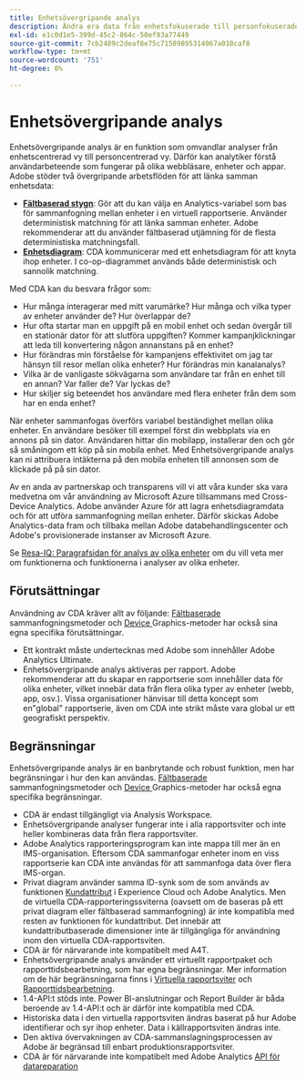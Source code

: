 ```yaml
---
title: Enhetsövergripande analys
description: Ändra era data från enhetsfokuserade till personfokuserade genom att sammanfoga enhetsdata.
exl-id: e1c0d1e5-399d-45c2-864c-50ef93a77449
source-git-commit: 7cb2489c2deaf8e75c71589895314067a010caf8
workflow-type: tm+mt
source-wordcount: '751'
ht-degree: 0%

---
```


# Enhetsövergripande analys

Enhetsövergripande analys är en funktion som omvandlar analyser från enhetscentrerad vy till personcentrerad vy. Därför kan analytiker förstå användarbeteende som fungerar på olika webbläsare, enheter och appar. Adobe stöder två övergripande arbetsflöden för att länka samman enhetsdata:

* [**Fältbaserad stygn**](field-based-stitching.md): Gör att du kan välja en Analytics-variabel som bas för sammanfogning mellan enheter i en virtuell rapportserie. Använder deterministisk matchning för att länka samman enheter. Adobe rekommenderar att du använder fältbaserad utjämning för de flesta deterministiska matchningsfall.
* [**Enhetsdiagram**](device-graph.md): CDA kommunicerar med ett enhetsdiagram för att knyta ihop enheter. I co-op-diagrammet används både deterministisk och sannolik matchning.

Med CDA kan du besvara frågor som:

* Hur många interagerar med mitt varumärke? Hur många och vilka typer av enheter använder de? Hur överlappar de?
* Hur ofta startar man en uppgift på en mobil enhet och sedan övergår till en stationär dator för att slutföra uppgiften? Kommer kampanjklickningar att leda till konvertering någon annanstans på en enhet?
* Hur förändras min förståelse för kampanjens effektivitet om jag tar hänsyn till resor mellan olika enheter? Hur förändras min kanalanalys?
* Vilka är de vanligaste sökvägarna som användare tar från en enhet till en annan? Var faller de? Var lyckas de?
* Hur skiljer sig beteendet hos användare med flera enheter från dem som har en enda enhet?

När enheter sammanfogas överförs variabel beständighet mellan olika enheter. En användare besöker till exempel först din webbplats via en annons på sin dator. Användaren hittar din mobilapp, installerar den och gör så småningom ett köp på sin mobila enhet. Med Enhetsövergripande analys kan ni attribuera intäkterna på den mobila enheten till annonsen som de klickade på på sin dator.

Av en anda av partnerskap och transparens vill vi att våra kunder ska vara medvetna om vår användning av Microsoft Azure tillsammans med Cross-Device Analytics. Adobe använder Azure för att lagra enhetsdiagramdata och för att utföra sammanfogning mellan enheter. Därför skickas Adobe Analytics-data fram och tillbaka mellan Adobe databehandlingscenter och Adobe&#39;s provisionerade instanser av Microsoft Azure.

Se [Resa-IQ: Paragrafsidan för analys av olika enheter](https://adobe.ly/aacda) om du vill veta mer om funktionerna och funktionerna i analyser av olika enheter.

## Förutsättningar

Användning av CDA kräver allt av följande: [Fältbaserade ](field-based-stitching.md) sammanfogningsmetoder och  [Device ](device-graph.md) Graphics-metoder har också sina egna specifika förutsättningar.

* Ett kontrakt måste undertecknas med Adobe som innehåller Adobe Analytics Ultimate.
* Enhetsövergripande analys aktiveras per rapport. Adobe rekommenderar att du skapar en rapportserie som innehåller data för olika enheter, vilket innebär data från flera olika typer av enheter (webb, app, osv.). Vissa organisationer hänvisar till detta koncept som en&quot;global&quot; rapportserie, även om CDA inte strikt måste vara global ur ett geografiskt perspektiv.

## Begränsningar

Enhetsövergripande analys är en banbrytande och robust funktion, men har begränsningar i hur den kan användas. [Fältbaserade ](field-based-stitching.md) sammanfogningsmetoder och  [Device ](device-graph.md) Graphics-metoder har också egna specifika begränsningar.

* CDA är endast tillgängligt via Analysis Workspace.
* Enhetsövergripande analyser fungerar inte i alla rapportsviter och inte heller kombineras data från flera rapportsviter.
* Adobe Analytics rapporteringsprogram kan inte mappa till mer än en IMS-organisation. Eftersom CDA sammanfogar enheter inom en viss rapportserie kan CDA inte användas för att sammanfoga data över flera IMS-organ.
* Privat diagram använder samma ID-synk som de som används av funktionen [Kundattribut](https://experienceleague.adobe.com/docs/core-services/interface/customer-attributes/attributes.html?lang=en#customer-attributes) i Experience Cloud och Adobe Analytics. Men de virtuella CDA-rapporteringssviterna (oavsett om de baseras på ett privat diagram eller fältbaserad sammanfogning) är inte kompatibla med resten av funktionen för kundattribut. Det innebär att kundattributbaserade dimensioner inte är tillgängliga för användning inom den virtuella CDA-rapportsviten.
* CDA är för närvarande inte kompatibelt med A4T.
* Enhetsövergripande analys använder ett virtuellt rapportpaket och rapporttidsbearbetning, som har egna begränsningar. Mer information om de här begränsningarna finns i [Virtuella rapportsviter](../vrs/vrs-about.md) och [Rapporttidsbearbetning](../vrs/vrs-report-time-processing.md).
* 1.4-API:t stöds inte. Power BI-anslutningar och Report Builder är båda beroende av 1.4-API:t och är därför inte kompatibla med CDA.
* Historiska data i den virtuella rapportsviten ändras baserat på hur Adobe identifierar och syr ihop enheter. Data i källrapportsviten ändras inte.
* Den aktiva övervakningen av CDA-sammanslagningsprocessen av Adobe är begränsad till enbart produktionsrapportsviter.
* CDA är för närvarande inte kompatibelt med Adobe Analytics [API för datareparation](https://www.adobe.io/apis/experiencecloud/analytics/docs.html#!AdobeDocs/analytics-2.0-apis/master/data-repair.md)
